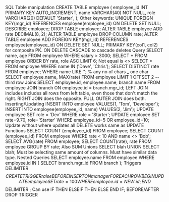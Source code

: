 ---
---
SQL
Table manipulation
CREATE TABLE employee (
    employee_id INT PRIMARY KEY AUTO_INCREMENT,
    name VARCHAR(40) NOT NULL,
    role VARCHAR(20) DEFAULT 'Starter',
);
Other keywords: UNIQUE
FOREIGN KEY(mgr_id) REFERENCES employee(employee_id) ON DELETE SET NULL;
DESCRIBE employee;
DROP TABLE employee;
ALTER TABLE employee ADD rate DECIMAL(8, 2);
ALTER TABLE employee DROP COLUMN rate;
ALTER TABLE employee ADD FOREIGN KEY(mgr_id) REFERENCES employee(employee_id) ON DELETE SET NULL;
PRIMARY KEY(col1, col2) for composite PK.
ON DELETE CASCADE to cascade deletes
Query
SELECT name, age
FROM employee
WHERE salary > 3000;
SELECT * FROM employee
ORDER BY rate, role ASC
LIMIT 6;
Not equal is <>
SELECT * FROM employee
WHERE name IN ('Dave', 'Chris');
SELECT DISTINCT rate FROM employee;
WHERE name LIKE '';
% any no of chars
_ one char
SELECT employee.name, MAX(rate) FROM employee
LIMIT 1 OFFSET 2 -- third row
Joins
SELECT employee.id, employee.name, branch.name
FROM employee
JOIN branch
ON employee.id = branch.mgr_id;
LEFT JOIN includes includes all rows from left table, even those that don't match the right. RIGHT JOIN does the opposite. FULL OUTER JOIN does both.
Inserting/Updating
INSERT INTO employee VALUES(1, 'Tom', 'Developer');
INSERT INTO employee(employee_id, name) VALUES(2, 'Jim');
UPDATE employee SET role = 'Dev'
WHERE role = 'Starter';
UPDATE employee SET rate=9.70, role='Starter'
WHERE employee_id=5 OR employee_id=10;
Update without where updates all
DELETE works same as UPDATE
Functions
SELECT COUNT (employee_id) FROM employee;
SELECT COUNT (employee_id) FROM employee
WHERE rate < 10 AND name <> 'Bob';
SELECT AVG(rate) FROM employee;
SELECT COUNT(rate), rate
FROM employee
GROUP BY rate;
Also SUM
Unions
SELECT blah
UNION
SELECT blah;
Must be selecting same amount of columns.
Must have similar data type.
Nested Queries
SELECT employee.name FROM employee
WHERE employee.id IN (
    SELECT branch.mgr_id FROM branch
);
Triggers
DELIMITER $$
CREATE
    TRIGGER raise BEFORE INSERT
    ON manager
    FOR EACH ROW BEGIN
         UPDATE employee SET rate=100
         WHERE employee.id = NEW.id;
    END$$
DELIMITER ;
Can use IF THEN ELSEIF THEN ELSE END IF;
BEFORE/AFTER
DROP TRIGGER
